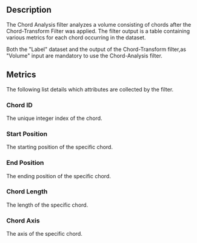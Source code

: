 ## Description

The Chord Analysis filter analyzes a volume consisting of chords after the Chord-Transform Filter was applied.
The filter output is a table containing various metrics for each chord occurring in the dataset.

Both the "Label" dataset and the output of the Chord-Transform filter,as "Volume" input are mandatory to use the Chord-Analysis filter.


## Metrics

The following list details which attributes are collected by the filter.

### Chord ID
The unique integer index of the chord.

### Start Position
The starting position of the specific chord.

### End Position
The ending position of the specific chord.

### Chord Length
The length of the specific chord.

### Chord Axis
The axis of the specific chord.
